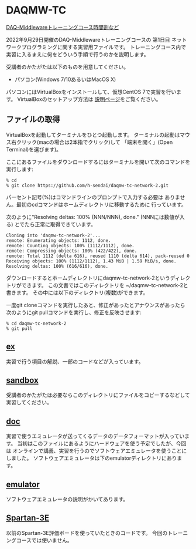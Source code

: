 # DAQMW-TC

[DAQ-Middlewareトレーニングコース時間割など](http://daqmw.kek.jp/seminar/2022/)

2022年9月29日開催のDAQ-Middlewareトレーニングコースの
第1日目 ネットワークプログラミングに関する実習用ファイルです。
トレーニングコース内で実習に入るまえに何をどういう手順で行うのかを説明します。

受講者のかたがたは以下のものを用意してください。

- パソコン(Windows 7/10あるいはMacOS X)

パソコンにはVirtualBoxをインストールして、仮想CentOS 7で実習を行います。
VirtualBoxのセットアップ方法は
[説明ページ](https://daqmw.kek.jp/virtualbox-centos7/)をご覧ください。

## ファイルの取得

VirtualBoxを起動してターミナルをひとつ起動します。
ターミナルの起動はマウス右クリック(macの場合は2本指でクリック)して
「端末を開く」(Open Terminal)を選びます)。

ここにあるファイルをダウンロードするにはターミナルを開いて次のコマンドを実行します:

    % cd
    % git clone https://github.com/h-sendai/daqmw-tc-network-2.git

パーセント記号(%)はコマンドラインのプロンプトで入力する必要は
ありません。最初のcdコマンドはホームディレクトリに移動するために
行っています。

次のように"Resolving deltas: 100% (NNN/NNN), done." (NNNには数値が入る)
とでたら正常に取得できています。

    Cloning into 'daqmw-tc-network-2'...
    remote: Enumerating objects: 1112, done.
    remote: Counting objects: 100% (1112/1112), done.
    remote: Compressing objects: 100% (422/422), done.
    remote: Total 1112 (delta 616), reused 1110 (delta 614), pack-reused 0
    Receiving objects: 100% (1112/1112), 1.43 MiB | 1.59 MiB/s, done.
    Resolving deltas: 100% (616/616), done.

ダウンロードするとホームディレクトリにdaqmw-tc-network-2というディレクトリができます。
この文書ではこのディレクトリを ~/daqmw-tc-network-2と書きます。
その中には以下のディレクトリ(複数)ができます。

一度git cloneコマンドを実行したあと、修正があったとアナウンスがあったら
次のようにgit pullコマンドを実行し、修正を反映させます:

    % cd daqmw-tc-network-2
    % git pull

## [ex](ex/)

実習で行う項目の解説、一部のコードなどが入っています。

## [sandbox](sandbox/)

受講者のかたがたは必要ならこのディレクトリにファイルをコピーするなどして
実習してください。

## [doc](doc/)

実習で使うエミュレータが送ってくるデータのデータフォーマットが入っています。
当初はこのファイルにあるようにハードウェアを使う予定でしたが、今回は
オンラインで講義、実習を行うのでソフトウェアエミュレータを使うことにしました。
ソフトウェアエミュレータは下のemulatorディレクトリにあります。

## [emulator](emulator/)

ソフトウェアエミュレータの説明がかいてあります。

## [Spartan-3E](Spartan-3E/)

以前のSpartan-3E評価ボードを使っていたときのコードです。
今回のトレーニングコースでは使いません。
